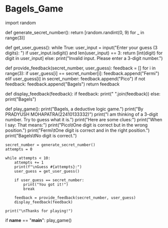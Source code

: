 # Bagels_Game
import random

def generate_secret_number():
    return [random.randint(0, 9) for _ in range(3)]

def get_user_guess():
    while True:
        user_input = input("Enter your guess (3 digits): ")
        if user_input.isdigit() and len(user_input) == 3:
            return [int(digit) for digit in user_input]
        else:
            print("Invalid input. Please enter a 3-digit number.")

def provide_feedback(secret_number, user_guess):
    feedback = []
    for i in range(3):
        if user_guess[i] == secret_number[i]:
            feedback.append("Fermi")
        elif user_guess[i] in secret_number:
            feedback.append("Pico")
    if not feedback:
        feedback.append("Bagels")
    return feedback

def display_feedback(feedback):
    if feedback:
        print(" ".join(feedback))
    else:
        print("Bagels")

def play_game():
    print("Bagels, a deductive logic game.")
    print("By PRADYUSH MOHAPATRA(22410133332)")
    print("I am thinking of a 3-digit number. Try to guess what it is.")
    print("Here are some clues:")
    print("When I say: That means:")
    print("Pico\tOne digit is correct but in the wrong position.")
    print("Fermi\tOne digit is correct and in the right position.")
    print("Bagels\tNo digit is correct.")

    secret_number = generate_secret_number()
    attempts = 0

    while attempts < 10:
        attempts += 1
        print(f"\nGuess #{attempts}:")
        user_guess = get_user_guess()

        if user_guess == secret_number:
            print("You got it!")
            break

        feedback = provide_feedback(secret_number, user_guess)
        display_feedback(feedback)

    print("\nThanks for playing!")

if __name__ == "__main__":
    play_game()
